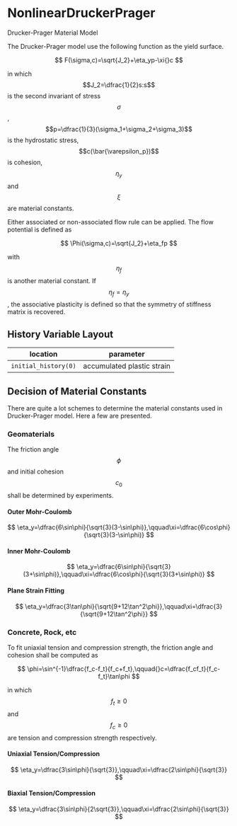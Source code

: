 # NonlinearDruckerPrager

Drucker-Prager Material Model

The Drucker-Prager model use the following function as the yield surface.

$$
F(\sigma,c)=\sqrt{J_2}+\eta_yp-\xi{}c
$$

in which $$J_2=\dfrac{1}{2}s:s$$ is the second invariant of stress $$\sigma$$, $$p=\dfrac{1}{3}(\sigma_1+\sigma_2+\sigma_3)$$ is the hydrostatic stress, $$c(\bar{\varepsilon_p})$$ is cohesion, $$\eta_y$$ and $$\xi$$ are material constants.

Either associated or non-associated flow rule can be applied. The flow potential is defined as

$$
\Phi(\sigma,c)=\sqrt{J_2}+\eta_fp
$$

with $$\eta_f$$ is another material constant. If $$\eta_f=\eta_y$$, the associative plasticity is defined so that the symmetry of stiffness matrix is recovered.

## History Variable Layout

| location             | parameter                  |
| -------------------- | -------------------------- |
| `initial_history(0)` | accumulated plastic strain |

## Decision of Material Constants

There are quite a lot schemes to determine the material constants used in Drucker-Prager model. Here a few are presented.

### Geomaterials

The friction angle $$\phi$$ and initial cohesion $$c_0$$ shall be determined by experiments.

#### Outer Mohr-Coulomb

$$
\eta_y=\dfrac{6\sin\phi}{\sqrt{3}(3-\sin\phi)},\qquad\xi=\dfrac{6\cos\phi}{\sqrt{3}(3-\sin\phi)}
$$

#### Inner Mohr-Coulomb

$$
\eta_y=\dfrac{6\sin\phi}{\sqrt{3}(3+\sin\phi)},\qquad\xi=\dfrac{6\cos\phi}{\sqrt{3}(3+\sin\phi)}
$$

#### Plane Strain Fitting

$$
\eta_y=\dfrac{3\tan\phi}{\sqrt{9+12\tan^2\phi}},\qquad\xi=\dfrac{3}{\sqrt{9+12\tan^2\phi}}
$$

### Concrete, Rock, etc

To fit uniaxial tension and compression strength, the friction angle and cohesion shall be computed as

$$
\phi=\sin^{-1}\dfrac{f_c-f_t}{f_c+f_t},\qquad{}c=\dfrac{f_cf_t}{f_c-f_t}\tan\phi
$$

in which $$f_t\ge0$$ and $$f_c\ge0$$ are tension and compression strength respectively.

#### Uniaxial Tension/Compression

$$
\eta_y=\dfrac{3\sin\phi}{\sqrt{3}},\qquad\xi=\dfrac{2\sin\phi}{\sqrt{3}}
$$

#### Biaxial Tension/Compression

$$
\eta_y=\dfrac{3\sin\phi}{2\sqrt{3}},\qquad\xi=\dfrac{2\sin\phi}{\sqrt{3}}
$$
